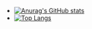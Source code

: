 - [![Anurag's GitHub stats](https://github-readme-stats.vercel.app/api?username=TimProger&theme=dark)](https://github.com/anuraghazra/github-readme-stats)
- [![Top Langs](https://github-readme-stats.vercel.app/api/top-langs/?username=anuraghazra&layout=compact&theme=dark)](https://github.com/anuraghazra/github-readme-stats)
